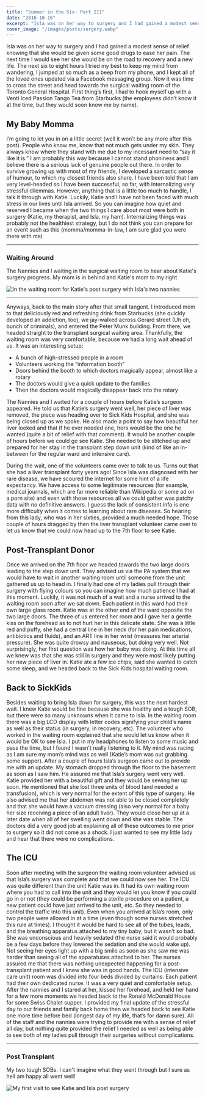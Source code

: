 ```yaml
---
title: "Summer in the Six: Part III"
date: "2016-10-16"
excerpt: "Isla was on her way to surgery and I had gained a modest sense of relief knowing that..."
cover_image: "/images/posts/surgery.webp"
---
```


Isla was on her way to surgery and I had gained a modest sense of relief knowing that she would be given some good drugs to ease her pain. The next time I would see her she would be on the road to recovery and a new life. The next six to eight hours I tried my best to keep my mind from wandering, I jumped at so much as a beep from my phone, and I kept all of the loved ones updated via a Facebook messaging group. Now it was time to cross the street and head towards the surgical waiting room of the Toronto General Hospital. First thing’s first, I had to hook myself up with a Venti Iced Passion Tango Tea from Starbucks (the employees didn’t know it at the time, but they would soon know me by name).

## My Baby Momma

I’m going to let you in on a little secret (well it won’t be any more after this post). People who know me, know that not much gets under my skin. They always know where they stand with me due to my incessant need to “say it like it is.” I am probably this way because I cannot stand phoniness and I believe there is a serious lack of genuine people out there. In order to survive growing up with most of my friends, I developed a sarcastic sense of humour, to which my closest friends also share. I have been told that I am very level-headed so I have been successful, so far, with internalizing very stressful dilemmas. However, anything that is a little too much to handle, I talk it through with Katie. Luckily, Katie and I have not been faced with much stress in our lives until Isla arrived. So you can imagine how quiet and reserved I became when the two things I care about most were both in surgery (Katie, my therapist, and Isla, my ham). Internalizing things was probably not the healthiest strategy, but I do not think you can prepare for an event such as this (momma/momma-in-law, I am sure glad you were there with me)

---

### Waiting Around

The Nannies and I waiting in the surgical waiting room to hear about Katie's surgery progress. My mom is in behind and Katie's mom to my right

![In the waiting room for Katie's post surgery with Isla's two nannies](/images/posts/waiting.webp)

---

Anyways, back to the main story after that small tangent. I introduced mom to that deliciously red and refreshing drink from Starbucks (she quickly developed an addiction, too), we jay-walked across Gerard street (Uh oh, bunch of criminals), and entered the Peter Munk building. From there, we headed straight to the transplant surgical waiting area. Thankfully, the waiting room was very comfortable, because we had a long wait ahead of us. It was an interesting setup:

- A bunch of high-stressed people in a room
- Volunteers working the “information booth”
- Doors behind the booth to which doctors magically appear, almost like a rotary
- The doctors would give a quick update to the families
- Then the doctors would magically disappear back into the rotary

The Nannies and I waited for a couple of hours before Katie’s surgeon appeared. He told us that Katie’s surgery went well, her piece of liver was removed, the piece was heading over to Sick Kids Hospital, and she was being closed up as we spoke. He also made a point to say how beautiful her liver looked and that if he ever needed one, hers would be the one he wanted (quite a bit of relief with that comment). It would be another couple of hours before we could go see Katie. She needed to be stitched up and prepared for her stay in the transplant step down unit (kind of like an in-between for the regular ward and intensive care).

During the wait, one of the volunteers came over to talk to us. Turns out that she had a liver transplant forty years ago! Since Isla was diagnosed with her rare disease, we have scoured the internet for some hint of a life expectancy. We have access to some legitimate resources (for example, medical journals, which are far more reliable than Wikipedia or some ad on a porn site) and even with those resources all we could gather was patchy data with no definitive answers. I guess the lack of consistent info is one more difficulty when it comes to learning about rare diseases. So hearing from this lady, who was in her sixties, provided a much needed hope. Those couple of hours dragged by then the liver transplant volunteer came over to let us know that we could now head up to the 7th floor to see Katie.

## Post-Transplant Donor

Once we arrived on the 7th floor we headed towards the two large doors leading to the step down unit. They advised us via the PA system that we would have to wait in another waiting room until someone from the unit gathered us up to head in. I finally had one of my ladies pull through their surgery with flying colours so you can imagine how much patience I had at this moment. Luckily, it was not much of a wait and a nurse arrived to the waiting room soon after we sat down. Each patient in this ward had their own large glass room. Katie was at the other end of the ward opposite the two large doors. The three of us entered her room and I gave her a gentle kiss on the forehead as to not hurt her in this delicate state. She was a little red and puffy, she had a central line in her neck (for her pain medications, antibiotics and fluids), and an ART line in her wrist (measures her arterial pressure). She was quite drowsy and nauseous, but doing very well. Not surprisingly, her first question was how her baby was doing. At this time all we knew was that she was still in surgery and they were most likely putting her new piece of liver in. Katie ate a few ice chips, said she wanted to catch some sleep, and we headed back to the Sick Kids hospital waiting room.

## Back to SickKids

Besides waiting to bring Isla down for surgery, this was the next hardest wait. I knew Katie would be fine because she was healthy and a tough SOB, but there were so many unknowns when it came to Isla. In the waiting room there was a big LCD display with letter codes signifying your child’s name as well as their status (in surgery, in recovery, etc). The volunteer who worked in the waiting room explained that she would let us know when it would be OK to see Isla. I put in my headphones to listen to some music and pass the time, but I found I wasn’t really listening to it. My mind was racing as I am sure my mom’s mind was as well (Katie’s mom was out grabbing some supper). After a couple of hours Isla’s surgeon came out to provide me with an update. My stomach dropped through the floor to the basement as soon as I saw him. He assured me that Isla’s surgery went very well. Katie provided her with a beautiful gift and they would be sewing her up soon. He mentioned that she lost three units of blood (and needed a transfusion), which is very normal for the extent of this type of surgery. He also advised me that her abdomen was not able to be closed completely and that she would have a vacuum dressing (also very normal for a baby her size receiving a piece of an adult liver). They would close her up at a later date when all of her swelling went down and she was stable. The doctors did a very good job at explaining all of these outcomes to me prior to surgery so it did not come as a shock. I just wanted to see my little lady and hear that there were no complications.

## The ICU

Soon after meeting with the surgeon the waiting room volunteer advised us that Isla’s surgery was complete and that we could now see her. The ICU was quite different than the unit Katie was in. It had its own waiting room where you had to call into the unit and they would let you know if you could go in or not (they could be performing a sterile procedure on a patient, a new patient could have just arrived to the unit, etc. So they needed to control the traffic into this unit). Even when you arrived at Isla’s room, only two people were allowed in at a time (even though some nurses stretched this rule at times). I thought it would be hard to see all of the tubes, leads, and the breathing apparatus attached to my tiny baby, but it wasn’t so bad. She was unconscious and heavily sedated (the nurse said it would probably be a few days before they lowered the sedation and she would wake up). Not seeing her eyes light up with a big smile as soon as she saw me was harder than seeing all of the apparatuses attached to her. The nurses assured me that there was nothing unexpected happening for a post-transplant patient and I knew she was in good hands. The ICU (intensive care unit) room was divided into four beds divided by curtains. Each patient had their own dedicated nurse. It was a very quiet and comfortable setup. After the nannies and I stared at her, kissed her forehead, and held her hand for a few more moments we headed back to the Ronald McDonald House for some Swiss Chalet supper. I provided my final update of the stressful day to our friends and family back home then we headed back to see Katie one more time before bed (longest day of my life, that’s for damn sure). All of the staff and the nannies were trying to provide me with a sense of relief all day, but nothing quite provided the relief I needed as well as being able to see both of my ladies pull through their surgeries without complications.

---

### Post Transplant

My two tough SOBs. I can't imagine what they went through but I sure as hell am happy all went well!

![My first visit to see Katie and Isla post surgery](/images/posts/sobs.webp)

